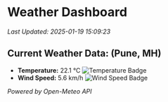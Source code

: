 
# Weather Dashboard

_Last Updated: 2025-01-19 15:09:23_

## Current Weather Data: (Pune, MH)
- **Temperature:** 22.1 °C ![Temperature Badge](https://img.shields.io/badge/Temperature-Medium%20Temp-green)
- **Wind Speed:** 5.6 km/h ![Wind Speed Badge](https://img.shields.io/badge/Wind%20Speed-Low%20Wind-blue)

*Powered by Open-Meteo API*
